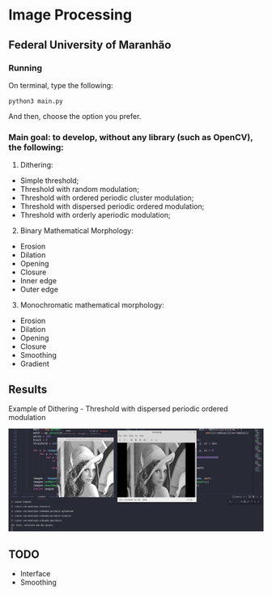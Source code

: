 # Image Processing

## Federal University of Maranhão

### Running

On terminal, type the following:

```
python3 main.py
```

And then, choose the option you prefer.



### Main goal: to develop, without any library (such as OpenCV), the following:

1. Dithering:
  - Simple threshold;
  - Threshold with random modulation;
  - Threshold with ordered periodic cluster modulation;
  - Threshold with dispersed periodic ordered modulation;
  - Threshold with orderly aperiodic modulation;
  
2. Binary Mathematical Morphology:
  - Erosion
  - Dilation
  - Opening
  - Closure
  - Inner edge
  - Outer edge 
  
3. Monochromatic mathematical morphology:
  - Erosion
  - Dilation
  - Opening
  - Closure
  - Smoothing
  - Gradient 
  
## Results

Example of Dithering - Threshold with dispersed periodic ordered modulation

![alt text](https://github.com/danielaczarref/ImageProcessing-MorphDithering/blob/master/back/img/result.png?raw=true)
  
## TODO

- Interface
- Smoothing
